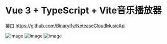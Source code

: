# Vue 3 + TypeScript + Vite音乐播放器

接口 https://github.com/Binaryify/NeteaseCloudMusicApi

![image](https://user-images.githubusercontent.com/80094805/236780705-286fa231-8728-4901-88d9-fcf9c1cac85c.png)
![image](https://user-images.githubusercontent.com/80094805/236780836-8a977f6f-654e-4385-8596-69427aed87f4.png)
![image](https://user-images.githubusercontent.com/80094805/236780943-7e7c1dfb-77ef-419c-bb28-5fb603a3787e.png)


